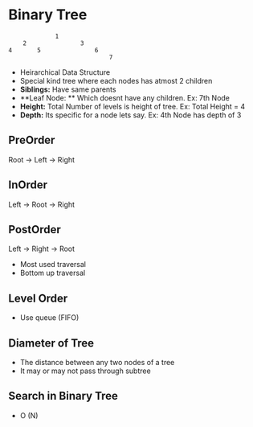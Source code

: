 # Binary Tree

```
             1
    2               3
4       5               6
                            7

```

- Heirarchical Data Structure
- Special kind tree where each nodes has atmost 2 children
- **Siblings:** Have same parents
- **Leaf Node: ** Which doesnt have any children. Ex: 7th Node
- **Height:** Total Number of levels is height of tree. Ex: Total Height = 4
- **Depth:** Its specific for a node lets say. Ex: 4th Node has depth of 3

## PreOrder

Root -> Left -> Right

## InOrder

Left -> Root -> Right

## PostOrder

Left -> Right -> Root

- Most used traversal
- Bottom up traversal

## Level Order

- Use queue (FIFO)

## Diameter of Tree

- The distance between any two nodes of a tree
- It may or may not pass through subtree


## Search in Binary Tree

- O (N)